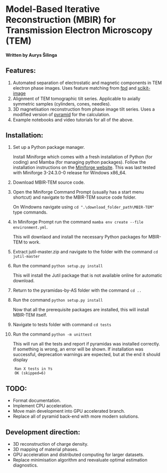 # Model-Based Iterative Reconstruction (MBIR) for Transmission Electron Microscopy (TEM)
#### Written by Aurys Šilinga

## Features:
1. Automated separation of electrostatic and magnetic components in TEM electron phase images. Uses feature matching from [fpd](https://gitlab.com/fpdpy/fpd) and [scikit-image](https://scikit-image.org/)
2. Alignment of TEM tomographic tilt series. Applicable to axially symmetric samples (cylinders, cones, needles).
3. 3D magnetisation reconstruction from phase image tilt series. Uses a modified version of [pyramid](https://iffgit.fz-juelich.de/empyre/empyre) for the calculation.
4. Example notebooks and video tutorials for all of the above.

## Installation:
1. Set up a Python package manager. 

   Install Miniforge which comes with a fresh installation of Python (for coding) and Mamba (for managing python packages).
   Follow the installation instructions on the [Miniforge website](https://conda-forge.org/miniforge).
   This was last tested with Miniforge 3-24.3.0-0 release for Windows x86_64.
2. Download MBIR-TEM source code.
3. Open the Miniforge Command Prompt (usually has a start menu shortcut) and navigate to the MBIR-TEM source code folder.

   On Windowns navigate using `cd ".\download_folder_path\MBIR-TEM"` type commands.
4. In Miniforge Prompt run the command `mamba env create --file environment.yml`. 

   This will downlaod and install the necessary Python packages for MBIR-TEM to work.
6. Extract jutil-master.zip and navigate to the folder with the command `cd jutil-master`

7. Run the command `python setup.py install`

   This will install the Jutil package that is not available online for automatic download.
9. Return to the pyramidas-by-AS folder with the command `cd ..`
10. Run the command `python setup.py install`

    Now that all the prerequisite packages are installed, this will install MBIR-TEM itself.
12. Navigate to tests folder with command `cd tests`
13. Run the command `python -m unittest`

    This will run all the tests and report if pyramidas was installed correctly. If something is wrong, an error will be shown.
   If installation was successful, deprecation warnings are expected, but at the end it should display 
```
    Ran X tests in Ys
    OK (skipped=6)
```


## TODO:
* Format documentation.
* Implement CPU acceleration.
* Move main development into GPU accelerated branch.
* Replace all of pyramid back-end with more modern solutions.

## Development direction:
* 3D reconstruction of charge density.
* 3D mapping of material phases.
* GPU acceleration and distributed computing for larger datasets.
* Replace minimisation algorithm and reevaluate optimal estimation diagnostics.
